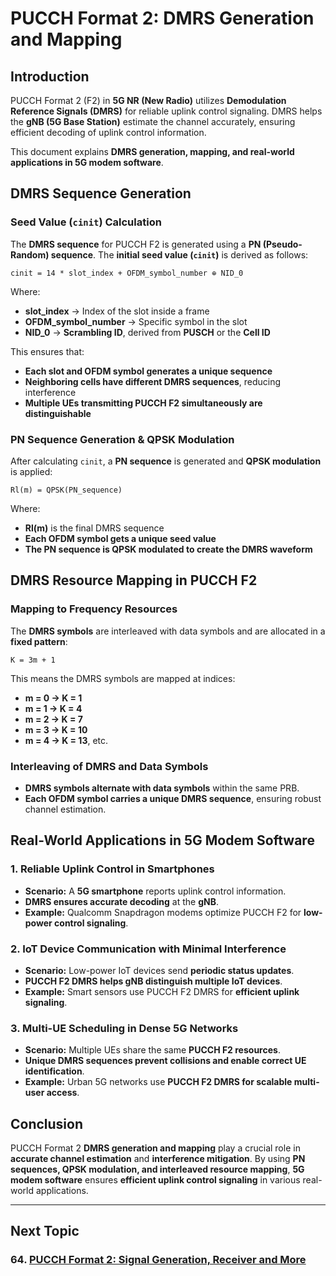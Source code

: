 # **PUCCH Format 2: DMRS Generation and Mapping**

## **Introduction**
PUCCH Format 2 (F2) in **5G NR (New Radio)** utilizes **Demodulation Reference Signals (DMRS)** for reliable uplink control signaling. DMRS helps the **gNB (5G Base Station)** estimate the channel accurately, ensuring efficient decoding of uplink control information.

This document explains **DMRS generation, mapping, and real-world applications in 5G modem software**.

## **DMRS Sequence Generation**
### **Seed Value (`cinit`) Calculation**
The **DMRS sequence** for PUCCH F2 is generated using a **PN (Pseudo-Random) sequence**. The **initial seed value (`cinit`)** is derived as follows:
```
cinit = 14 * slot_index + OFDM_symbol_number ⊕ NID_0
```
Where:
- **slot_index** → Index of the slot inside a frame
- **OFDM_symbol_number** → Specific symbol in the slot
- **NID_0** → **Scrambling ID**, derived from **PUSCH** or the **Cell ID**

This ensures that:
- **Each slot and OFDM symbol generates a unique sequence**
- **Neighboring cells have different DMRS sequences**, reducing interference
- **Multiple UEs transmitting PUCCH F2 simultaneously are distinguishable**

### **PN Sequence Generation & QPSK Modulation**
After calculating `cinit`, a **PN sequence** is generated and **QPSK modulation** is applied:
```
Rl(m) = QPSK(PN_sequence)
```
Where:
- **Rl(m)** is the final DMRS sequence
- **Each OFDM symbol gets a unique seed value**
- **The PN sequence is QPSK modulated to create the DMRS waveform**

## **DMRS Resource Mapping in PUCCH F2**
### **Mapping to Frequency Resources**
The **DMRS symbols** are interleaved with data symbols and are allocated in a **fixed pattern**:
```
K = 3m + 1
```
This means the DMRS symbols are mapped at indices:
- **m = 0 → K = 1**
- **m = 1 → K = 4**
- **m = 2 → K = 7**
- **m = 3 → K = 10**
- **m = 4 → K = 13**, etc.

### **Interleaving of DMRS and Data Symbols**
- **DMRS symbols alternate with data symbols** within the same PRB.
- **Each OFDM symbol carries a unique DMRS sequence**, ensuring robust channel estimation.

## **Real-World Applications in 5G Modem Software**
### **1. Reliable Uplink Control in Smartphones**
- **Scenario:** A **5G smartphone** reports uplink control information.
- **DMRS ensures accurate decoding** at the **gNB**.
- **Example:** Qualcomm Snapdragon modems optimize PUCCH F2 for **low-power control signaling**.

### **2. IoT Device Communication with Minimal Interference**
- **Scenario:** Low-power IoT devices send **periodic status updates**.
- **PUCCH F2 DMRS helps gNB distinguish multiple IoT devices**.
- **Example:** Smart sensors use PUCCH F2 DMRS for **efficient uplink signaling**.

### **3. Multi-UE Scheduling in Dense 5G Networks**
- **Scenario:** Multiple UEs share the same **PUCCH F2 resources**.
- **Unique DMRS sequences prevent collisions and enable correct UE identification**.
- **Example:** Urban 5G networks use **PUCCH F2 DMRS for scalable multi-user access**.

## **Conclusion**
PUCCH Format 2 **DMRS generation and mapping** play a crucial role in **accurate channel estimation** and **interference mitigation**. By using **PN sequences, QPSK modulation, and interleaved resource mapping**, **5G modem software** ensures **efficient uplink control signaling** in various real-world applications.




---
## Next Topic
### 64. [PUCCH Format 2: Signal Generation, Receiver and More](Format_2_Signal_Generation_Receiver.md)  
